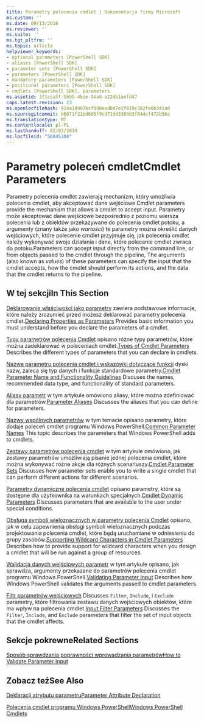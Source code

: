 ```yaml
---
title: Parametry polecenia cmdlet | Dokumentacja firmy Microsoft
ms.custom: ''
ms.date: 09/13/2016
ms.reviewer: ''
ms.suite: ''
ms.tgt_pltfrm: ''
ms.topic: article
helpviewer_keywords:
- optional parameters [PowerShell SDK]
- aliases [PowerShell SDK]
- parameter sets [PowerShell SDK]
- parameters [PowerShell SDK]
- mandatory parameters [PowerShell SDK]
- positional parameters [PowerShell SDK]
- cmdlets [PowerShell SDK], parameters
ms.assetid: 3f1cca5f-5b95-4bce-94a6-a22db1aefd47
caps.latest.revision: 23
ms.openlocfilehash: 914a10907bcf980eed8d7e2f819c382fe6b341ad
ms.sourcegitcommit: b6871f21bd666f9cd71dd336bb3f844cf472b56c
ms.translationtype: MT
ms.contentlocale: pl-PL
ms.lasthandoff: 02/03/2019
ms.locfileid: "56845304"
---
```

# <a name="cmdlet-parameters"></a><span data-ttu-id="4e82f-102">Parametry poleceń cmdlet</span><span class="sxs-lookup"><span data-stu-id="4e82f-102">Cmdlet Parameters</span></span>

<span data-ttu-id="4e82f-103">Parametry polecenia cmdlet zawierają mechanizm, który umożliwia polecenia cmdlet, aby akceptować dane wejściowe.</span><span class="sxs-lookup"><span data-stu-id="4e82f-103">Cmdlet parameters provide the mechanism that allows a cmdlet to accept input.</span></span> <span data-ttu-id="4e82f-104">Parametry może akceptować dane wejściowe bezpośrednio z poziomu wiersza polecenia lub z obiektów przekazywane do polecenia cmdlet potoku, a argumenty (znany także jako *wartości*) te parametry można określić danych wejściowych, które polecenie cmdlet przyjmuje się, jak polecenia cmdlet należy wykonywać swoje działania i dane, które polecenie cmdlet zwraca do potoku.</span><span class="sxs-lookup"><span data-stu-id="4e82f-104">Parameters can accept input directly from the command line, or from objects passed to the cmdlet through the pipeline, The arguments (also known as *values*) of these parameters can specify the input that the cmdlet accepts, how the cmdlet should perform its actions, and the data that the cmdlet returns to the pipeline.</span></span>

## <a name="in-this-section"></a><span data-ttu-id="4e82f-105">W tej sekcji</span><span class="sxs-lookup"><span data-stu-id="4e82f-105">In This Section</span></span>

<span data-ttu-id="4e82f-106">[Deklarowanie właściwości jako parametry](./declaring-properties-as-parameters.md) zawiera podstawowe informacje, które należy zrozumieć przed możesz deklarować parametry polecenia cmdlet.</span><span class="sxs-lookup"><span data-stu-id="4e82f-106">[Declaring Properties as Parameters](./declaring-properties-as-parameters.md) Provides basic information you must understand before you declare the parameters of a cmdlet.</span></span>

<span data-ttu-id="4e82f-107">[Typy parametrów polecenia Cmdlet](./types-of-cmdlet-parameters.md) opisano różne typy parametrów, które można zadeklarować w poleceniach cmdlet.</span><span class="sxs-lookup"><span data-stu-id="4e82f-107">[Types of Cmdlet Parameters](./types-of-cmdlet-parameters.md) Describes the different types of parameters that you can declare in cmdlets.</span></span>

<span data-ttu-id="4e82f-108">[Nazwa parametru polecenia cmdlet i wskazówki dotyczące funkcji](./standard-cmdlet-parameter-names-and-types.md) dyski nazw, zaleca się typ danych i funkcje standardowe parametry.</span><span class="sxs-lookup"><span data-stu-id="4e82f-108">[Cmdlet Parameter Name and Functionality Guidelines](./standard-cmdlet-parameter-names-and-types.md) Discuses the names, recommended data type, and functionality of standard parameters.</span></span>

<span data-ttu-id="4e82f-109">[Aliasy parametr](./parameter-aliases.md) w tym artykule omówiono aliasy, które można zdefiniować dla parametrów.</span><span class="sxs-lookup"><span data-stu-id="4e82f-109">[Parameter Aliases](./parameter-aliases.md) Discusses the aliases that you can define for parameters.</span></span>

<span data-ttu-id="4e82f-110">[Nazwy wspólnych parametrów](./common-parameter-names.md) w tym temacie opisano parametry, które dodaje poleceń cmdlet programu Windows PowerShell.</span><span class="sxs-lookup"><span data-stu-id="4e82f-110">[Common Parameter Names](./common-parameter-names.md) This topic describes the parameters that Windows PowerShell adds to cmdlets.</span></span>

<span data-ttu-id="4e82f-111">[Zestawy parametrów polecenia cmdlet](./cmdlet-parameter-sets.md) w tym artykule omówiono, jak zestawy parametrów umożliwiają pisanie jednej polecenia cmdlet, które można wykonywać różne akcje dla różnych scenariuszy.</span><span class="sxs-lookup"><span data-stu-id="4e82f-111">[Cmdlet Parameter Sets](./cmdlet-parameter-sets.md) Discusses how parameter sets enable you to write a single cmdlet that can perform different actions for different scenarios.</span></span>

<span data-ttu-id="4e82f-112">[Parametry dynamiczne polecenia cmdlet](./cmdlet-dynamic-parameters.md) opisano parametry, które są dostępne dla użytkownika na warunkach specjalnych.</span><span class="sxs-lookup"><span data-stu-id="4e82f-112">[Cmdlet Dynamic Parameters](./cmdlet-dynamic-parameters.md) Discusses parameters that are available to the user under special conditions.</span></span>

<span data-ttu-id="4e82f-113">[Obsługa symboli wieloznacznych w parametry polecenia Cmdlet](./supporting-wildcard-characters-in-cmdlet-parameters.md) opisano, jak w celu zapewnienia obsługi symboli wieloznacznych podczas projektowania polecenia cmdlet, które będą uruchamiane w odniesieniu do grupy zasobów.</span><span class="sxs-lookup"><span data-stu-id="4e82f-113">[Supporting Wildcard Characters in Cmdlet Parameters](./supporting-wildcard-characters-in-cmdlet-parameters.md) Describes how to provide support for wildcard characters when you design a cmdlet that will be run against a group of resources.</span></span>

<span data-ttu-id="4e82f-114">[Walidacja danych wejściowych parametr](./validating-parameter-input.md) w tym artykule opisano, jak sprawdza, argumenty przekazane do parametrów polecenia cmdlet programu Windows PowerShell.</span><span class="sxs-lookup"><span data-stu-id="4e82f-114">[Validating Parameter Input](./validating-parameter-input.md) Describes how Windows PowerShell validates the arguments passed to cmdlet parameters.</span></span>

<span data-ttu-id="4e82f-115">[Filtr parametrów wejściowych](./input-filter-parameters.md) Discusses `Filter`, `Include`, i `Exclude` parametry, które filtrowania zestawu danych wejściowych obiektów, które ma wpływ na polecenia cmdlet.</span><span class="sxs-lookup"><span data-stu-id="4e82f-115">[Input Filter Parameters](./input-filter-parameters.md) Discusses the `Filter`, `Include`, and `Exclude` parameters that filter the set of input objects that the cmdlet affects.</span></span>

## <a name="related-sections"></a><span data-ttu-id="4e82f-116">Sekcje pokrewne</span><span class="sxs-lookup"><span data-stu-id="4e82f-116">Related Sections</span></span>

[<span data-ttu-id="4e82f-117">Sposób sprawdzania poprawności wprowadzania parametrów</span><span class="sxs-lookup"><span data-stu-id="4e82f-117">How to Validate Parameter Input</span></span>](./how-to-validate-parameter-input.md)

## <a name="see-also"></a><span data-ttu-id="4e82f-118">Zobacz też</span><span class="sxs-lookup"><span data-stu-id="4e82f-118">See Also</span></span>

[<span data-ttu-id="4e82f-119">Deklaracji atrybutu parametru</span><span class="sxs-lookup"><span data-stu-id="4e82f-119">Parameter Attribute Declaration</span></span>](./parameter-attribute-declaration.md)

[<span data-ttu-id="4e82f-120">Polecenia cmdlet programu Windows PowerShell</span><span class="sxs-lookup"><span data-stu-id="4e82f-120">Windows PowerShell Cmdlets</span></span>](./cmdlet-overview.md)
